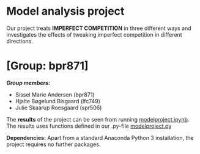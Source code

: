 # Model analysis project

Our project treats **IMPERFECT COMPETITION** in three different ways and investigates the effects of tweaking imperfect competition in different directions.

# \[Group: bpr871\]

***Group members:***
- Sissel Marie Andersen (bpr871)
- Hjalte Bøgelund Bisgaard (lfc749)
- Julie Skaarup Roesgaard (spr506)


The **results** of the project can be seen from running [modelproject.ipynb](modelproject.ipynb). The results uses functions defined in our .py-file [modelproject.py](modelproject.py)

**Dependencies:** Apart from a standard Anaconda Python 3 installation, the project requires no further packages.